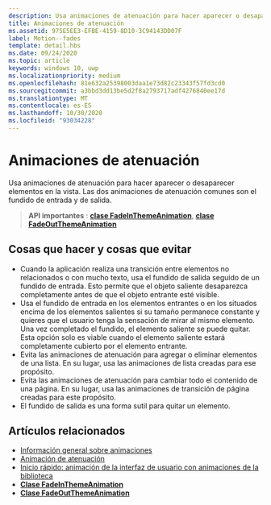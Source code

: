 ```yaml
---
description: Usa animaciones de atenuación para hacer aparecer o desaparecer elementos en la vista. Las dos animaciones de atenuación comunes son el fundido de entrada y de salida.
title: Animaciones de atenuación
ms.assetid: 975E5EE3-EFBE-4159-8D10-3C94143DD07F
label: Motion--fades
template: detail.hbs
ms.date: 09/24/2020
ms.topic: article
keywords: windows 10, uwp
ms.localizationpriority: medium
ms.openlocfilehash: 81e632a25398003daa1e73d82c23343f57fd3cd0
ms.sourcegitcommit: a3bbd3dd13be5d2f8a2793717adf4276840ee17d
ms.translationtype: MT
ms.contentlocale: es-ES
ms.lasthandoff: 10/30/2020
ms.locfileid: "93034228"
---
```

# <a name="fade-animations"></a>Animaciones de atenuación



Usa animaciones de atenuación para hacer aparecer o desaparecer elementos en la vista. Las dos animaciones de atenuación comunes son el fundido de entrada y de salida.

> **API importantes** : [**clase FadeInThemeAnimation**](/uwp/api/Windows.UI.Xaml.Media.Animation.FadeInThemeAnimation), [**clase FadeOutThemeAnimation**](/uwp/api/Windows.UI.Xaml.Media.Animation.FadeOutThemeAnimation)


## <a name="dos-and-donts"></a>Cosas que hacer y cosas que evitar


-   Cuando la aplicación realiza una transición entre elementos no relacionados o con mucho texto, usa el fundido de salida seguido de un fundido de entrada. Esto permite que el objeto saliente desaparezca completamente antes de que el objeto entrante esté visible.
-   Usa el fundido de entrada en los elementos entrantes o en los situados encima de los elementos salientes si su tamaño permanece constante y quieres que el usuario tenga la sensación de mirar al mismo elemento. Una vez completado el fundido, el elemento saliente se puede quitar. Esta opción solo es viable cuando el elemento saliente estará completamente cubierto por el elemento entrante.
-   Evita las animaciones de atenuación para agregar o eliminar elementos de una lista. En su lugar, usa las animaciones de lista creadas para ese propósito.
-   Evita las animaciones de atenuación para cambiar todo el contenido de una página. En su lugar, usa las animaciones de transición de página creadas para este propósito.
-   El fundido de salida es una forma sutil para quitar un elemento.
## <a name="related-articles"></a>Artículos relacionados

* [Información general sobre animaciones](./xaml-animation.md)
* [Animación de atenuación](/previous-versions/windows/apps/jj649429(v=win.10))
* [Inicio rápido: animación de la interfaz de usuario con animaciones de la biblioteca](/previous-versions/windows/apps/hh452703(v=win.10))
* [**Clase FadeInThemeAnimation**](/uwp/api/Windows.UI.Xaml.Media.Animation.FadeInThemeAnimation)
* [**Clase FadeOutThemeAnimation**](/uwp/api/Windows.UI.Xaml.Media.Animation.FadeOutThemeAnimation)

 

 

